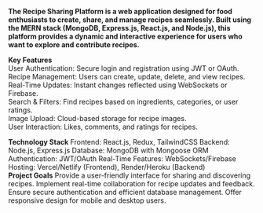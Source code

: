 <b>The Recipe Sharing Platform is a web application designed for food enthusiasts to create, share, and manage recipes seamlessly. Built using the MERN stack (MongoDB, Express.js, React.js, and Node.js), this platform provides a dynamic and interactive experience for users who want to explore and contribute recipes.</b></br>

<b>Key Features</b>
<br> User Authentication: Secure login and registration using JWT or OAuth.
<br> Recipe Management: Users can create, update, delete, and view recipes.
<br> Real-Time Updates: Instant changes reflected using WebSockets or Firebase.
<br> Search & Filters: Find recipes based on ingredients, categories, or user ratings.
<br> Image Upload: Cloud-based storage for recipe images.
<br> User Interaction: Likes, comments, and ratings for recipes.</br>

<b>Technology Stack</b>
Frontend: React.js, Redux, TailwindCSS
Backend: Node.js, Express.js
Database: MongoDB with Mongoose ORM
Authentication: JWT/OAuth
Real-Time Features: WebSockets/Firebase
Hosting: Vercel/Netlify (Frontend), Render/Heroku (Backend)
</br>
<b>Project Goals</b>
Provide a user-friendly interface for sharing and discovering recipes.
Implement real-time collaboration for recipe updates and feedback.
Ensure secure authentication and efficient database management.
Offer responsive design for mobile and desktop users.